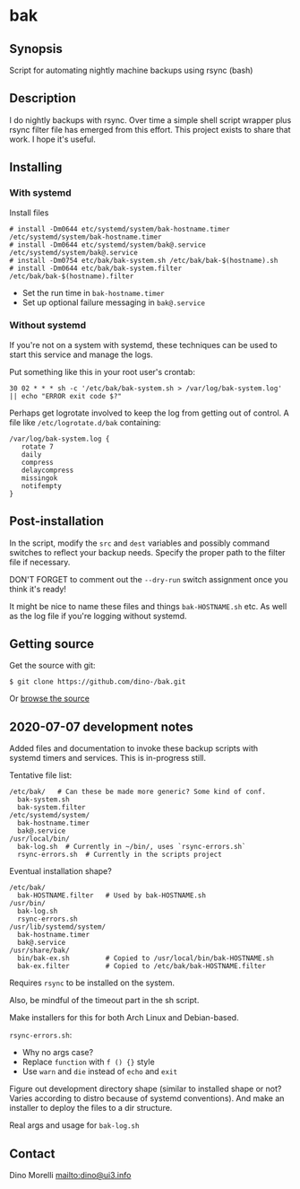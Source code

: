 # bak


## Synopsis

Script for automating nightly machine backups using rsync (bash)


## Description

I do nightly backups with rsync. Over time a simple shell script wrapper plus
rsync filter file has emerged from this effort. This project exists to share
that work. I hope it's useful.


## Installing

### With systemd

Install files

    # install -Dm0644 etc/systemd/system/bak-hostname.timer /etc/systemd/system/bak-hostname.timer
    # install -Dm0644 etc/systemd/system/bak@.service /etc/systemd/system/bak@.service
    # install -Dm0754 etc/bak/bak-system.sh /etc/bak/bak-$(hostname).sh
    # install -Dm0644 etc/bak/bak-system.filter /etc/bak/bak-$(hostname).filter

- Set the run time in `bak-hostname.timer`
- Set up optional failure messaging in `bak@.service`

### Without systemd

If you're not on a system with systemd, these techniques can be used to start
this service and manage the logs.

Put something like this in your root user's crontab:

    30 02 * * * sh -c '/etc/bak/bak-system.sh > /var/log/bak-system.log' || echo "ERROR exit code $?"

Perhaps get logrotate involved to keep the log from getting out of control. A
file like `/etc/logrotate.d/bak` containing:

    /var/log/bak-system.log {
       rotate 7
       daily
       compress
       delaycompress
       missingok
       notifempty
    }


## Post-installation

In the script, modify the `src` and `dest` variables and possibly command
switches to reflect your backup needs. Specify the proper path to the filter
file if necessary.

DON'T FORGET to comment out the `--dry-run` switch assignment once you think
it's ready!

It might be nice to name these files and things `bak-HOSTNAME.sh` etc. As well
as the log file if you're logging without systemd.


## Getting source

Get the source with git:

    $ git clone https://github.com/dino-/bak.git

Or [browse the source](https://github.com/dino-/scripts)


## 2020-07-07 development notes

Added files and documentation to invoke these backup scripts with systemd
timers and services. This is in-progress still.

Tentative file list:

    /etc/bak/   # Can these be made more generic? Some kind of conf.
      bak-system.sh
      bak-system.filter
    /etc/systemd/system/
      bak-hostname.timer
      bak@.service
    /usr/local/bin/
      bak-log.sh  # Currently in ~/bin/, uses `rsync-errors.sh`
      rsync-errors.sh  # Currently in the scripts project

Eventual installation shape?

    /etc/bak/
      bak-HOSTNAME.filter   # Used by bak-HOSTNAME.sh
    /usr/bin/
      bak-log.sh
      rsync-errors.sh
    /usr/lib/systemd/system/
      bak-hostname.timer
      bak@.service
    /usr/share/bak/
      bin/bak-ex.sh         # Copied to /usr/local/bin/bak-HOSTNAME.sh
      bak-ex.filter         # Copied to /etc/bak/bak-HOSTNAME.filter


Requires `rsync` to be installed on the system.

Also, be mindful of the timeout part in the sh script.

Make installers for this for both Arch Linux and Debian-based.

`rsync-errors.sh`:

- Why no args case?
- Replace `function` with `f () {}` style
- Use `warn` and `die` instead of `echo` and `exit`

Figure out development directory shape (similar to installed shape or not? Varies according to distro because of systemd conventions). And make an installer to deploy the files to a dir structure.

Real args and usage for `bak-log.sh`


## Contact

Dino Morelli <mailto:dino@ui3.info>
